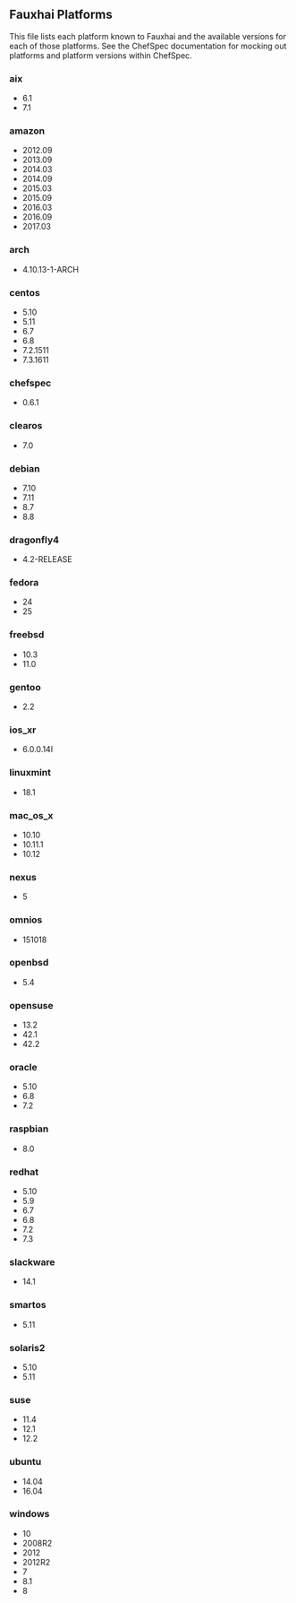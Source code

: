 ## Fauxhai Platforms

This file lists each platform known to Fauxhai and the available versions for each of those platforms. See the ChefSpec documentation for mocking out platforms and platform versions within ChefSpec.

### aix

  - 6.1
  - 7.1

### amazon

  - 2012.09
  - 2013.09
  - 2014.03
  - 2014.09
  - 2015.03
  - 2015.09
  - 2016.03
  - 2016.09
  - 2017.03

### arch

  - 4.10.13-1-ARCH

### centos

  - 5.10
  - 5.11
  - 6.7
  - 6.8
  - 7.2.1511
  - 7.3.1611

### chefspec

  - 0.6.1

### clearos

  - 7.0

### debian

  - 7.10
  - 7.11
  - 8.7
  - 8.8

### dragonfly4

  - 4.2-RELEASE

### fedora

  - 24
  - 25

### freebsd

  - 10.3
  - 11.0

### gentoo

  - 2.2

### ios_xr

  - 6.0.0.14I

### linuxmint

  - 18.1

### mac_os_x

  - 10.10
  - 10.11.1
  - 10.12

### nexus

  - 5

### omnios

  - 151018

### openbsd

  - 5.4

### opensuse

  - 13.2
  - 42.1
  - 42.2

### oracle

  - 5.10
  - 6.8
  - 7.2

### raspbian

  - 8.0

### redhat

  - 5.10
  - 5.9
  - 6.7
  - 6.8
  - 7.2
  - 7.3

### slackware

  - 14.1

### smartos

  - 5.11

### solaris2

  - 5.10
  - 5.11

### suse

  - 11.4
  - 12.1
  - 12.2

### ubuntu

  - 14.04
  - 16.04

### windows

  - 10
  - 2008R2
  - 2012
  - 2012R2
  - 7
  - 8.1
  - 8

